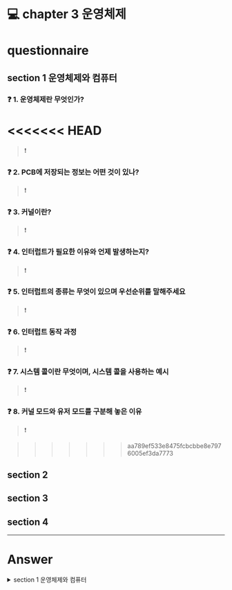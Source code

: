 # 💻 chapter 3 운영체제 

# questionnaire

## section 1 운영체제와 컴퓨터

### ❓ 1. 운영체제란 무엇인가?

<<<<<<< HEAD
=======
> ❗ 

### ❓ 2. PCB에 저장되는 정보는 어떤 것이 있나?

> ❗


### ❓ 3. 커널이란?

> ❗

### ❓ 4. 인터럽트가 필요한 이유와 언제 발생하는지?

> ❗

### ❓ 5. 인터럽트의 종류는 무엇이 있으며 우선순위를 말해주세요

> ❗

### ❓ 6. 인터럽트 동작 과정
> ❗

### ❓ 7. 시스템 콜이란 무엇이며, 시스템 콜을 사용하는 예시

> ❗ 

### ❓ 8. 커널 모드와 유저 모드를 구분해 놓은 이유

> ❗

>>>>>>> aa789ef533e8475fcbcbbe8e7976005ef3da7773

## section 2

## section 3

## section 4

---

# Answer

<details>
<summary>section 1 운영체제와 컴퓨터</summary>
<div markdown="1">       


### ❓ 1. 운영체제란 무엇인가?

> ❗ 컴퓨터의 하드웨어를 잘 관리해서 효율적으로 사용하기 위한 인터페이스
> ❗ 컴퓨터의 `하드웨어`가 정상적으로 작동하도록 `감시 및 제어`하고, `응용프로그램`에 `하드웨어 자원을 할당 및 배분`하는 프로그램

### ❓ 2. PCB에 저장되는 정보는 어떤 것이 있나?

> ❗프로세스의 현재상태, 프로세스의 고유한 식별자, 프로세스의 우선순위, 프로세스가 적재된 기억장치 부분을 가르키는 포인터, 프로세스에 할당된 자원을 가르키는 포인터, 레지스터 내용을 저장하는 장소 등에 관한 정보를 갖는다.

### ❓ 3. 커널이란?

> ❗프로세스 관리, 메모리 관리, 자원 배분, 저장장치 관리, 시스템 콜와 같은 `운영체제의 핵심적인 기능을 수행`하는 부분

### ❓ 4. 인터럽트가 필요한 이유와 언제 발생하는지?

> ❗CPU와 I/O장치의 속도 차이를 극복하기 위함. 입출력 연산이 CPU명령 수행속도보다 현저히 느리기 때문
> ❗예외 상황이 발생하여 처리가필요한 경우, 하드웨어/소프트웨어은  CPU내에 있는 `인터럽트 라인`을 세팅하여 발생시킴

### ❓ 5. 인터럽트의 종류는 무엇이 있으며 우선순위를 말해주세요

> ❗CPU와 I/O장치의 속도 차이를 극복하기 위함. 입출력 연산이 CPU명령 수행속도보다 현저히 느리기 때문
> ❗외부 인터럽트, 내부 인터럽트, 소프트웨어 인터럽트 내립차순으로 우선순위가 높다.
> 생각해보면 하드웨어가 받쳐주지 못하면 소프트웨어는 무용지물이기 때문.
> 전원 이상(Power fail) > 기계 착오(Machine Check) > 외부 신호(External) > 입출력(I/O) > 명령어 잘못 > 프로그램 검사(Program Check) > SVC(SuperVisor Call)

### ❓ 6. 인터럽트 동작 과정
> ❗- process A 실행 중 디스크에 서 어떤 데이터를 읽어오라는 명령을 받았다고 가정
>   - process A는 `system call`을 통해서 인터럽트를 발생시킴
>   - system call : 커널 영역의 기능을 사용자 모드가 사용 가능하게, 즉 프로세스가 하드웨어에 직접 접근해서 필요한 기능을 사용할 수 있게 해줌
>   - CPU는 현재 진행중인 기계어 코드를 완료함
>   - 현재까지 수행중이던 상태를 해당 process의 `PCB(Process Control Block)`에 저장(수행중이던 memory 주소, 레지스터 값, 하드웨어 상태 등)
>  - PC(Programming Counter, IP)에 다음에 실행할 명령의 주소를 저장함
>   - 인터럽트 백터를 읽고 `ISR(Interrupt Service Routine)` 주소값을 얻어 ISR로 점프하여 루틴을 실행
>   - 해당 코드 실행
>   - 해당 일을 다 처리하면 대피시킨 래지스터 복원
>   - ISR 끝에 IRET 명령어에 의해 인터럽트 해제
>   - IRET 명령어가 실행되면 대피시킨 PC값을 복원하여 이전 실행 위치로 복원

### ❓ 7. 시스템 콜이란 무엇이며, 시스템 콜을 사용하는 예시

> ❗ 유저프로그램이 운영체제의 서비스를 받기 위해 `커널 함수를 호출할 때 사용`하는 인터페이스
> ❗ 유저프로그램이 운영체제의 서비스를 받기 위해 `커널 함수를 호출할 때 사용`

### ❓ 8. 커널 모드와 유저 모드를 구분해 놓은 이유

> ❗ 컴퓨터 자원에 대한 직접 접근을 차단하고 다른 프로그램으로부터 하드웨어를 보호하기 위함
> ❗   - 사용자 모드에서 시스템 콜이나 라이브러리 함수를 통해 I/O 요청 커널 모드로 전환 후 커널의 I/O 관리자에 의해 장치 드라이버에 요청
>   - 장치 드라이버에서 받은 값을 커널에 전달
>   -  받은 값을 커널이 사용자에게 전달
>   - 사용자 모드로 전환

  
</div>
</details>
